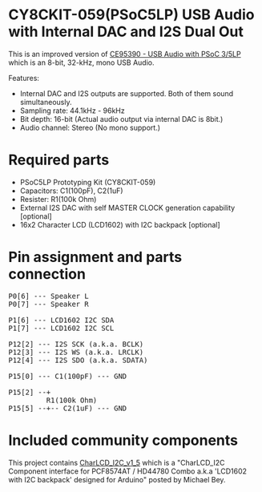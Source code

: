# CY8CKIT-059(PSoC5LP) USB Audio with Internal DAC and I2S Dual Out
This is an improved version of [CE95390 - USB Audio with PSoC 3/5LP](http://www.cypress.com/documentation/code-examples/ce95390-usb-audio-psoc-35lp) which is an 8-bit, 32-kHz, mono USB Audio.

Features:
- Internal DAC and I2S outputs are supported. Both of them sound simultaneously.
- Sampling rate: 44.1kHz - 96kHz
- Bit depth: 16-bit (Actual audio output via internal DAC is 8bit.)
- Audio channel: Stereo (No mono support.)

# Required parts
- PSoC5LP Prototyping Kit (CY8CKIT-059)
- Capacitors: C1(100pF), C2(1uF)
- Resister: R1(100k Ohm)
- External I2S DAC with self MASTER CLOCK generation capability [optional]
- 16x2 Character LCD (LCD1602) with I2C backpack [optional]

# Pin assignment and parts connection
<pre>
P0[6] --- Speaker L
P0[7] --- Speaker R

P1[6] --- LCD1602 I2C SDA
P1[7] --- LCD1602 I2C SCL

P12[2] --- I2S SCK (a.k.a. BCLK)
P12[3] --- I2S WS (a.k.a. LRCLK)
P12[4] --- I2S SDO (a.k.a. SDATA)

P15[0] --- C1(100pF) --- GND

P15[2] --+
         R1(100k Ohm)
P15[5] --+-- C2(1uF) --- GND
</pre>

# Included community components
This project contains [CharLCD_I2C_v1_5](http://japan.cypress.com/forum/psoc-community-components/charlcdi2c-component-interface-pcf8574at-hd44780-combo?page=2) which is a "CharLCD_I2C Component interface for PCF8574AT / HD44780 Combo a.k.a 'LCD1602 with I2C backpack' designed for Arduino" posted by Michael Bey.
